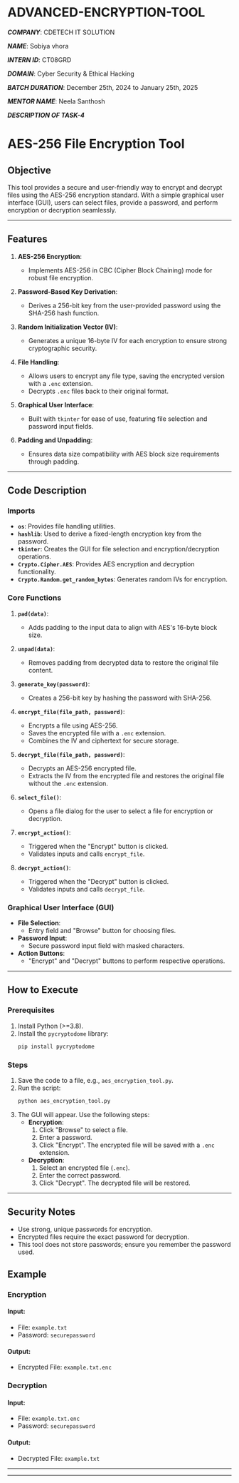 # ADVANCED-ENCRYPTION-TOOL
***COMPANY***: CDETECH IT SOLUTION

***NAME***: Sobiya vhora

***INTERN ID***: CT08GRD

***DOMAIN***: Cyber Security & Ethical Hacking

***BATCH DURATION***: December 25th, 2024 to January 25th, 2025

***MENTOR NAME***: Neela Santhosh

***DESCRIPTION OF TASK-4***
# AES-256 File Encryption Tool

## Objective
This tool provides a secure and user-friendly way to encrypt and decrypt files using the AES-256 encryption standard. With a simple graphical user interface (GUI), users can select files, provide a password, and perform encryption or decryption seamlessly.

---

## Features

1. **AES-256 Encryption**:
   - Implements AES-256 in CBC (Cipher Block Chaining) mode for robust file encryption.

2. **Password-Based Key Derivation**:
   - Derives a 256-bit key from the user-provided password using the SHA-256 hash function.

3. **Random Initialization Vector (IV)**:
   - Generates a unique 16-byte IV for each encryption to ensure strong cryptographic security.

4. **File Handling**:
   - Allows users to encrypt any file type, saving the encrypted version with a `.enc` extension.
   - Decrypts `.enc` files back to their original format.

5. **Graphical User Interface**:
   - Built with `tkinter` for ease of use, featuring file selection and password input fields.

6. **Padding and Unpadding**:
   - Ensures data size compatibility with AES block size requirements through padding.

---

## Code Description

### Imports
- **`os`**: Provides file handling utilities.
- **`hashlib`**: Used to derive a fixed-length encryption key from the password.
- **`tkinter`**: Creates the GUI for file selection and encryption/decryption operations.
- **`Crypto.Cipher.AES`**: Provides AES encryption and decryption functionality.
- **`Crypto.Random.get_random_bytes`**: Generates random IVs for encryption.

### Core Functions

1. **`pad(data)`**:
   - Adds padding to the input data to align with AES's 16-byte block size.

2. **`unpad(data)`**:
   - Removes padding from decrypted data to restore the original file content.

3. **`generate_key(password)`**:
   - Creates a 256-bit key by hashing the password with SHA-256.

4. **`encrypt_file(file_path, password)`**:
   - Encrypts a file using AES-256.
   - Saves the encrypted file with a `.enc` extension.
   - Combines the IV and ciphertext for secure storage.

5. **`decrypt_file(file_path, password)`**:
   - Decrypts an AES-256 encrypted file.
   - Extracts the IV from the encrypted file and restores the original file without the `.enc` extension.

6. **`select_file()`**:
   - Opens a file dialog for the user to select a file for encryption or decryption.

7. **`encrypt_action()`**:
   - Triggered when the "Encrypt" button is clicked.
   - Validates inputs and calls `encrypt_file`.

8. **`decrypt_action()`**:
   - Triggered when the "Decrypt" button is clicked.
   - Validates inputs and calls `decrypt_file`.

### Graphical User Interface (GUI)
- **File Selection**:
  - Entry field and "Browse" button for choosing files.
- **Password Input**:
  - Secure password input field with masked characters.
- **Action Buttons**:
  - "Encrypt" and "Decrypt" buttons to perform respective operations.

---

## How to Execute

### Prerequisites
1. Install Python (>=3.8).
2. Install the `pycryptodome` library:
   ```bash
   pip install pycryptodome
   ```

### Steps
1. Save the code to a file, e.g., `aes_encryption_tool.py`.
2. Run the script:
   ```bash
   python aes_encryption_tool.py
   ```
3. The GUI will appear. Use the following steps:
   - **Encryption**:
     1. Click "Browse" to select a file.
     2. Enter a password.
     3. Click "Encrypt". The encrypted file will be saved with a `.enc` extension.
   - **Decryption**:
     1. Select an encrypted file (`.enc`).
     2. Enter the correct password.
     3. Click "Decrypt". The decrypted file will be restored.

---

## Security Notes
- Use strong, unique passwords for encryption.
- Encrypted files require the exact password for decryption.
- This tool does not store passwords; ensure you remember the password used.

## Example

### Encryption
#### Input:
- File: `example.txt`
- Password: `securepassword`

#### Output:
- Encrypted File: `example.txt.enc`

### Decryption
#### Input:
- File: `example.txt.enc`
- Password: `securepassword`

#### Output:
- Decrypted File: `example.txt`

---

---

